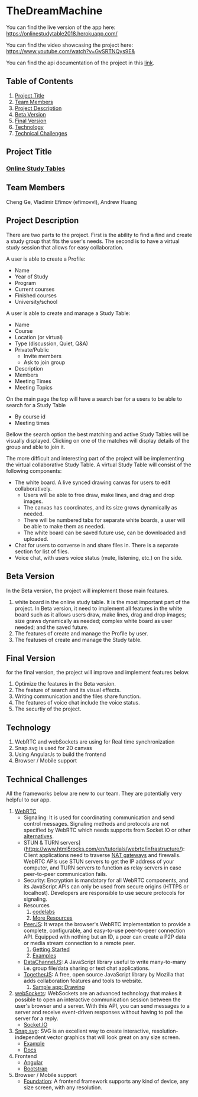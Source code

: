 # TheDreamMachine

You can find the live version of the app here: https://onlinestudytable2018.herokuapp.com/

You can find the video showcasing the project here: https://www.youtube.com/watch?v=GvSRTNQys9E&

You can find the api documentation of the project in this [link](./API).
## Table of Contents

1. [Project Title](#project_title)
2. [Team Members](#team_members)
3. [Project Description](#project_description)
4. [Beta Version](#beta_version)
5. [Final Version](#final_version)
6. [Technology](#technology)
7. [Technical Challenges](#technical_challenges)

## <a name='project_title'></a>Project Title

### <u>Online Study Tables</u>

## <a name='team_members'></a>Team Members

Cheng Ge, Vladimir Efimov (efimovvl), Andrew Huang

## <a name='project_description'></a>Project Description

There are two parts to the project. First is the ability to find a find and create a study group that fits the user's needs. The second is to have a virtual study session that allows for easy collaboration.

A user is able to create a Profile:

- Name
- Year of Study
- Program
- Current courses
- Finished courses
- University/school

A user is able to create and manage a Study Table:

- Name
- Course
- Location (or virtual)
- Type (discussion, Quiet, Q&A)
- Private/Public
  - Invite members
  - Ask to join group
- Description
- Members
- Meeting Times
- Meeting Topics

On the main page the top will have a search bar for a users to be able to search for a Study Table

- By course id
- Meeting times

Bellow the search option the best matching and active Study Tables will be visually displayed. Clicking on one of the matches will display details of the group and able to join it.

The more difficult and interesting part of the project will be implementing the virtual collaborative Study Table. A virtual Study Table will consist of the following components:

- The white board. A live synced drawing canvas for users to edit collaboratively.
  - Users will be able to free draw, make lines, and drag and drop images.
  - The canvas has coordinates, and its size grows dynamically as needed.
  - There will be numbered tabs for separate white boards, a user will be able to make them as needed.
  - The white board can be saved future use, can be downloaded and uploaded.
- Chat for users to converse in and share files in. There is a separate section for list of files.
- Voice chat, with users voice status (mute, listening, etc.) on the side.

## <a name='beta_version'></a>Beta Version

In the Beta version, the project will implement those main features.

1. white board in the online study table.
   It is the most important part of the project. In Beta version, it need to implement all features in the white board such as it allows users draw, make lines, drag and drop images; size graws dynamically as needed; complex white board as user needed; and the saved future.
2. The features of create and manage the Profile by user.
3. The featuses of create and manage the Study table.

## <a name='final_version'></a>Final Version

for the final version, the project will improve and implement features below.

1. Optimize the features in the Beta version.
2. The feature of search and its visual effects.
3. Writing communication and the files share function.
4. The features of voice chat include the voice status.
5. The securtiy of the project.

## <a name='technology'></a>Technology

1. WebRTC and webSockets are using for Real time synchronization
2. Snap.svg is used for 2D canvas
3. Using AngularJs to build the frontend
4. Browser / Mobile support

## <a name='technical_challenges'></a>Technical Challenges

All the frameworks below are new to our team. They are potentially very helpful to our app.

1. [WebRTC](https://webrtc.org/)
   - Signaling: It is used for coordinating communication and send control messages. Signaling methods and protocols are not specified by WebRTC which needs supports from Socket.IO or other [alternatives](https://github.com/muaz-khan/WebRTC-Experiment/blob/master/Signaling.md).
   - STUN & TURN servers](https://www.html5rocks.com/en/tutorials/webrtc/infrastructure/): Client applications need to traverse [NAT gateways](http://en.wikipedia.org/wiki/NAT_traversal) and firewalls. WebRTC APIs use STUN servers to get the IP address of your computer, and TURN servers to function as relay servers in case peer-to-peer communication fails.
   - Security: Encryption is mandatory for all WebRTC components, and its JavaScript APIs can only be used from secure origins (HTTPS or localhost). Developers are responsible to use secure protocols for signaling.
   - Resources
     1. [codelabs](https://codelabs.developers.google.com/codelabs/webrtc-web/#0)
     2. [More Resources](https://webrtc.org/start/)
   - [PeerJS](http://peerjs.com/): It wraps the browser's WebRTC implementation to provide a complete, configurable, and easy-to-use peer-to-peer connection API. Equipped with nothing but an ID, a peer can create a P2P data or media stream connection to a remote peer.
     1. [Getting Started](http://peerjs.com/docs/#start)
     2. [Examples](http://peerjs.com/examples)
   - [DataChannelJS](https://github.com/muaz-khan/WebRTC-Experiment/tree/master/DataChannel): A JavaScript library useful to write many-to-many i.e. group file/data sharing or text chat applications.
   - [TogetherJS](https://togetherjs.com/): A free, open source JavaScript library by Mozilla that adds collaboration features and tools to website.
     1. [Sample app: Drawing](https://togetherjs.com/examples/drawing/)
2. [webSockets](https://developer.mozilla.org/en-US/docs/Web/API/WebSockets_API): WebSockets are an advanced technology that makes it possible to open an interactive communication session between the user's browser and a server. With this API, you can send messages to a server and receive event-driven responses without having to poll the server for a reply.
   - [Socket.IO](https://socket.io/)
3. [Snap.svg](http://snapsvg.io/): SVG is an excellent way to create interactive, resolution-independent vector graphics that will look great on any size screen.
   - [Example](http://snapsvg.io/start/)
   - [Docs](http://snapsvg.io/docs/)
4. Frontend
   - [Angular](https://angular.io/)
   - [Bootstrap](http://getbootstrap.com/)
5. Browser / Mobile support
   - [Foundation](https://foundation.zurb.com/): A frontend framework supports any kind of device, any size screen, with any resolution.
